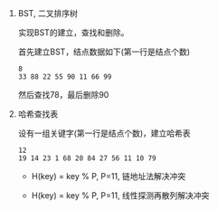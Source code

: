 1.	BST, 二叉排序树

	实现BST的建立，查找和删除。

	首先建立BST，结点数据如下(第一行是结点个数)

	```
	8
	33 88 22 55 90 11 66 99
	```

	然后查找78，最后删除90

2.	哈希查找表

	设有一组关键字(第一行是结点个数)，建立哈希表

	```
	12
	19 14 23 1 68 20 84 27 56 11 10 79
	```

	*	H(key) = key % P, P=11, 链地址法解决冲突

	*	H(key) = key % P, P=11, 线性探测再散列解决冲突

